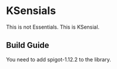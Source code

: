 # KSensials
This is not Essentials. This is KSensial.
## Build Guide

You need to add spigot-1.12.2 to the library.
